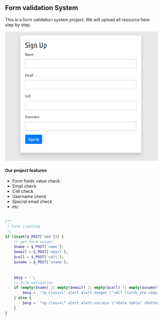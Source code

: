 ## Form validation System
This is a form validation system project. We will upload all resource here step by step.

<img src="form.png">

#### Our project features 
- Form fields value check 
- Email check 
- Cell check 
- Username check 
- Special email check 
- etc 


```php

/**
 * Form isseting 
 */
if (isset($_POST['add'])) {
    // get form values 
    $name = $_POST['name'];
    $email = $_POST['email'];
    $cell = $_POST['cell'];
    $uname = $_POST['uname'];


    $msg = '';
    // form validation
    if (empty($name) || empty($email) || empty($cell) || empty($uname)) {
        $msg =  "<p class=\" alert alert-danger \">All fields are required ! <button class=\"close\" data-dismiss=\"alert\" >&times;</button></p>";
    } else {
        $msg =  "<p class=\" alert alert-success \">Data table! <button class=\"close\" data-dismiss=\"alert\" >&times;</button></p>";
    }
}

```


